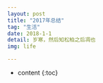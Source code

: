 ```yaml
---
layout: post
title: "2017年总结"
tag: "生活"
date: 2018-1-1
detail: 岁寒，然后知松柏之后凋也
img: life

---
```


* content
{:toc}

# 